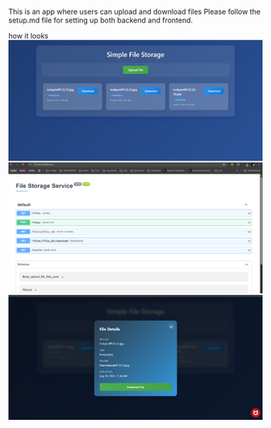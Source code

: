 This is an app where users can upload and download files
Please follow the setup.md file for setting up both backend and frontend.

how it looks
![alt text](image.png)
![alt text](image-1.png)
![alt text](image-2.png)